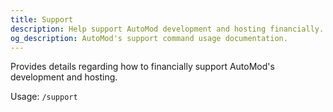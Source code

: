 ```yaml
---
title: Support
description: Help support AutoMod development and hosting financially.
og_description: AutoMod's support command usage documentation.
---
```


Provides details regarding how to financially support AutoMod's development and hosting.

Usage: `/support`

